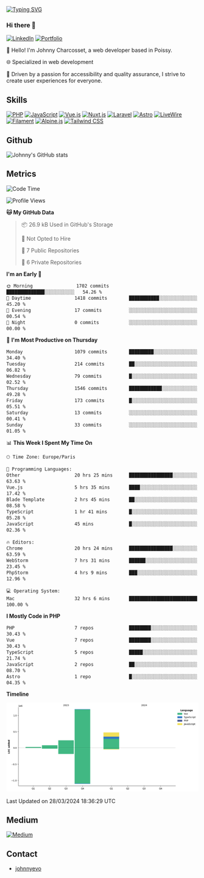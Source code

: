 [![Typing SVG](https://readme-typing-svg.demolab.com?font=Fira+Code&pause=1000&random=false&width=435&lines=Johnny+Charcosset;Web+Developer)](https://git.io/typing-svg)

### Hi there 👋
[![LinkedIn](https://img.shields.io/badge/LinkedIn-0077B5?style=for-the-badge&logo=linkedin&logoColor=white)](https://www.linkedin.com/in/johnny-charcosset/)
[![Portfolio](https://img.shields.io/badge/Portfolio-4285F4?style=for-the-badge&logo=google-chrome&logoColor=white)](https://johnnyevo.github.io/)

👋 Hello! I'm Johnny Charcosset, a web developer based in Poissy.

🌐 Specialized in web development

🚀 Driven by a passion for accessibility and quality assurance, I strive to create user experiences for everyone.

## Skills

[![PHP](https://img.shields.io/badge/PHP-777BB4?style=for-the-badge&logo=php&logoColor=white)](https://www.php.net/)
[![JavaScript](https://img.shields.io/badge/JavaScript-F7DF1E?style=for-the-badge&logo=javascript&logoColor=black)](https://developer.mozilla.org/en-US/docs/Web/JavaScript)
[![Vue.js](https://img.shields.io/badge/Vue.js-4FC08D?style=for-the-badge&logo=vue.js&logoColor=white)](https://vuejs.org/)
[![Nuxt.js](https://img.shields.io/badge/Nuxt.js-00C58E?style=for-the-badge&logo=nuxt.js&logoColor=white)](https://nuxtjs.org/)
[![Laravel](https://img.shields.io/badge/Laravel-FF2D20?style=for-the-badge&logo=laravel&logoColor=white)](https://laravel.com/)
[![Astro](https://img.shields.io/badge/Astro-0B3E59?style=for-the-badge&logo=astro&logoColor=white)](https://astro.build/)
[![LiveWire](https://img.shields.io/badge/LiveWire-FF3E00?style=for-the-badge&logo=livewire&logoColor=white)](https://laravel-livewire.com/)
[![Filament](https://img.shields.io/badge/Filament-253E46?style=for-the-badge&logo=https://filamentphp.com/favicon/favicon-32x32.png?v=w1dBNxT7Wg&logoColor=white)](https://filamentadmin.com/)
[![Alpine.js](https://img.shields.io/badge/Alpine.js-8BC0D0?style=for-the-badge&logo=alpine.js&logoColor=black)](https://alpinejs.dev/)
[![Tailwind CSS](https://img.shields.io/badge/Tailwind_CSS-38B2AC?style=for-the-badge&logo=tailwind-css&logoColor=white)](https://tailwindcss.com/)

## Github

![Johnny's GitHub stats](https://github-readme-stats.vercel.app/api?username=JohnnyEvo&show_icons=true&theme=transparent)

## Metrics

<!--START_SECTION:waka-->
![Code Time](http://img.shields.io/badge/Code%20Time-296%20hrs%201%20min-blue)

![Profile Views](http://img.shields.io/badge/Profile%20Views-0-blue)

**🐱 My GitHub Data** 

> 📦 26.9 kB Used in GitHub's Storage 
 > 
> 🚫 Not Opted to Hire
 > 
> 📜 7 Public Repositories 
 > 
> 🔑 6 Private Repositories 
 > 
**I'm an Early 🐤** 

```text
🌞 Morning                1702 commits        ██████████████░░░░░░░░░░░   54.26 % 
🌆 Daytime                1418 commits        ███████████░░░░░░░░░░░░░░   45.20 % 
🌃 Evening                17 commits          ░░░░░░░░░░░░░░░░░░░░░░░░░   00.54 % 
🌙 Night                  0 commits           ░░░░░░░░░░░░░░░░░░░░░░░░░   00.00 % 
```
📅 **I'm Most Productive on Thursday** 

```text
Monday                   1079 commits        █████████░░░░░░░░░░░░░░░░   34.40 % 
Tuesday                  214 commits         ██░░░░░░░░░░░░░░░░░░░░░░░   06.82 % 
Wednesday                79 commits          █░░░░░░░░░░░░░░░░░░░░░░░░   02.52 % 
Thursday                 1546 commits        ████████████░░░░░░░░░░░░░   49.28 % 
Friday                   173 commits         █░░░░░░░░░░░░░░░░░░░░░░░░   05.51 % 
Saturday                 13 commits          ░░░░░░░░░░░░░░░░░░░░░░░░░   00.41 % 
Sunday                   33 commits          ░░░░░░░░░░░░░░░░░░░░░░░░░   01.05 % 
```


📊 **This Week I Spent My Time On** 

```text
🕑︎ Time Zone: Europe/Paris

💬 Programming Languages: 
Other                    20 hrs 25 mins      ████████████████░░░░░░░░░   63.63 % 
Vue.js                   5 hrs 35 mins       ████░░░░░░░░░░░░░░░░░░░░░   17.42 % 
Blade Template           2 hrs 45 mins       ██░░░░░░░░░░░░░░░░░░░░░░░   08.58 % 
TypeScript               1 hr 41 mins        █░░░░░░░░░░░░░░░░░░░░░░░░   05.28 % 
JavaScript               45 mins             █░░░░░░░░░░░░░░░░░░░░░░░░   02.36 % 

🔥 Editors: 
Chrome                   20 hrs 24 mins      ████████████████░░░░░░░░░   63.59 % 
WebStorm                 7 hrs 31 mins       ██████░░░░░░░░░░░░░░░░░░░   23.45 % 
PhpStorm                 4 hrs 9 mins        ███░░░░░░░░░░░░░░░░░░░░░░   12.96 % 

💻 Operating System: 
Mac                      32 hrs 6 mins       █████████████████████████   100.00 % 
```

**I Mostly Code in PHP** 

```text
PHP                      7 repos             ████████░░░░░░░░░░░░░░░░░   30.43 % 
Vue                      7 repos             ████████░░░░░░░░░░░░░░░░░   30.43 % 
TypeScript               5 repos             █████░░░░░░░░░░░░░░░░░░░░   21.74 % 
JavaScript               2 repos             ██░░░░░░░░░░░░░░░░░░░░░░░   08.70 % 
Astro                    1 repo              █░░░░░░░░░░░░░░░░░░░░░░░░   04.35 % 
```



**Timeline**

![Lines of Code chart](https://raw.githubusercontent.com/JohnnyEvo/JohnnyEvo/main/assets/bar_graph.png)


 Last Updated on 28/03/2024 18:36:29 UTC
<!--END_SECTION:waka-->

## Medium

[![Medium](https://github-readme-medium.vercel.app/?username=johnny.charcosset&limit=3)](https://medium.com/@@johnny.charcosset)

## Contact

- [johnnyevo](https://johnnyevo.github.io/)

